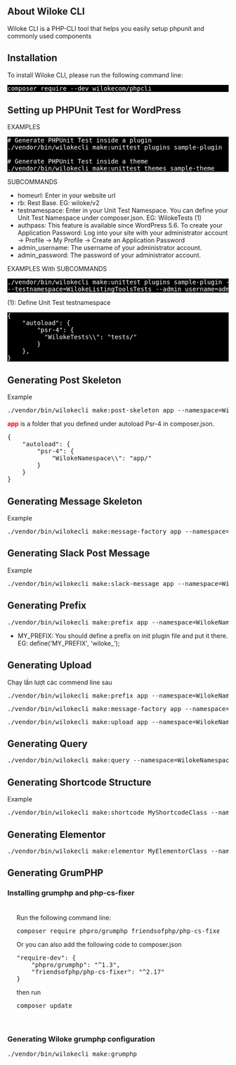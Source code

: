 ## About Wiloke CLI
Wiloke CLI is a PHP-CLI tool that helps you easily setup phpunit and commonly used components

## Installation

To install Wiloke CLI, please run the following command line:
<pre style="background: black; color: white">
composer require --dev wilokecom/phpcli
</pre>

## Setting up PHPUnit Test for WordPress

EXAMPLES

<pre style="background: black; color: white">
# Generate PHPUnit Test inside a plugin
./vendor/bin/wilokecli make:unittest plugins sample-plugin

# Generate PHPUnit Test inside a theme
./vendor/bin/wilokecli make:unittest themes sample-theme
</pre>

SUBCOMMANDS

<ul>
    <li>homeurl: Enter in your website url</li>
    <li>rb: Rest Base. EG: wiloke/v2</li>
    <li>testnamespace: Enter in your Unit Test Namespace. You can define your Unit Test Namespace under composer.json. 
EG: WilokeTests (1)</li>
    <li>authpass: This feature is available since WordPress 5.6. To create your Application Password: Log into your 
site with your administrator account -> Profile -> My Profile -> Create an Application Password
</li>
    <li>admin_username: The username of your administrator account.</li>
    <li>admin_password: The password of your administrator account.</li>
</ul>

EXAMPLES With SUBCOMMANDS
<pre style="background: black; color: white">
./vendor/bin/wilokecli make:unittest plugins sample-plugin --homeurl=https://wiloke.com --rb=wiloke/v2 
--testnamespace=WilokeListingToolsTests --admin_username=admin --admin_password=admin --authpass=yourpass
</pre>


(1): Define Unit Test testnamespace
<pre style="background: black; color: white">
{
    "autoload": {
        "psr-4": {
          "WilokeTests\\": "tests/"
        }
    },
}
</pre>

## Generating Post Skeleton
Example

<pre>
./vendor/bin/wilokecli make:post-skeleton app --namespace=WilokeNamespace
</pre>

<strong style="color:red">app</strong> is a folder that you defined under autoload Psr-4 in composer.json.
<pre>
{
    "autoload": {
        "psr-4": {
            "WilokeNamespace\\": "app/"
        }
    }
}
</pre>

## Generating Message Skeleton
Example

<pre>
./vendor/bin/wilokecli make:message-factory app --namespace=WilokeNamespace
</pre>

## Generating Slack Post Message
Example

<pre>
./vendor/bin/wilokecli make:slack-message app --namespace=WilokeNamespace
</pre>

## Generating Prefix
<pre>
./vendor/bin/wilokecli make:prefix app --namespace=WilokeNamespace --prefixDefine=MY_PREFIX
</pre>
* MY_PREFIX: You should define a prefix on init plugin file and put it there. EG: define('MY_PREFIX', 'wiloke_');

## Generating Upload
Chạy lần lượt các commend line sau
<pre>
./vendor/bin/wilokecli make:prefix app --namespace=WilokeNamespace
</pre>
<pre>
./vendor/bin/wilokecli make:message-factory app --namespace=WilokeNamespace
</pre>
<pre>
./vendor/bin/wilokecli make:upload app --namespace=WilokeNamespace
</pre>


## Generating Query
<pre>
./vendor/bin/wilokecli make:query --namespace=WilokeNamespace
</pre>

## Generating Shortcode Structure
Example

<pre>
./vendor/bin/wilokecli make:shortcode MyShortcodeClass --namespace=WilokeNamespace
</pre>

## Generating Elementor

<pre>
./vendor/bin/wilokecli make:elementor MyElementorClass --namespace=WilokeNamespace
</pre>

## Generating GrumPHP

<h3>Installing grumphp and php-cs-fixer</h3>
<div style="border: 1px solid #fff; padding: 20px">
Run the following command line:
<pre>
composer require phpro/grumphp friendsofphp/php-cs-fixer --dev
</pre>

Or you can also add the following code to composer.json
<pre>
"require-dev": {
    "phpro/grumphp": "^1.3",
    "friendsofphp/php-cs-fixer": "^2.17"
}
</pre>

then run 

<pre>
composer update
</pre>
</div>

<h3>Generating Wiloke grumphp configuration</h3>
<pre>
./vendor/bin/wilokecli make:grumphp
</pre>

